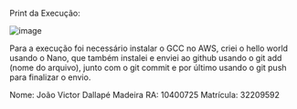 Print da Execução:

![image](https://github.com/joaodallape/computacao-paralela/assets/133605398/4b9db6df-b8e9-4b75-8999-f0eefb244b40)

Para a execução foi necessário instalar o GCC no AWS, criei o hello world usando o Nano, que também instalei e enviei ao github usando o git add (nome do arquivo), junto com o git commit e por último usando o git push para finalizar o envio.

Nome: João Victor Dallapé Madeira
RA: 10400725 
Matrícula: 32209592

